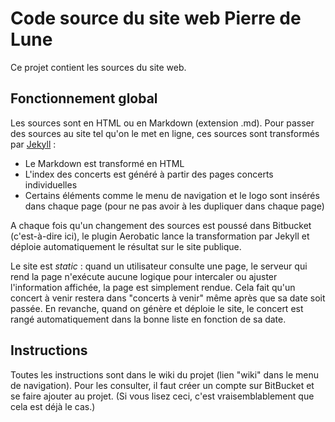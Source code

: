 # Code source du site web Pierre de Lune #

Ce projet contient les sources du site web.

## Fonctionnement global ##

Les sources sont en HTML ou en Markdown (extension .md). Pour passer des sources
au site tel qu'on le met en ligne, ces sources sont transformés par [Jekyll](jekyllrb.com) :

- Le Markdown est transformé en HTML
- L'index des concerts est généré à partir des pages concerts individuelles
- Certains éléments comme le menu de navigation et le logo sont insérés dans 
  chaque page (pour ne pas avoir à les dupliquer dans chaque page)

A chaque fois qu'un changement des sources est poussé dans Bitbucket (c'est-à-dire ici),
le plugin Aerobatic lance la transformation par Jekyll et déploie automatiquement le
résultat sur le site publique.

Le site est _static_ : quand un utilisateur consulte une page, le serveur qui rend la page
n'exécute aucune logique pour intercaler ou ajuster l'information affichée, la page est
simplement rendue. Cela fait qu'un concert à venir restera dans "concerts à venir" même
après que sa date soit passée. En revanche, quand on génère et déploie le site, le concert
est rangé automatiquement dans la bonne liste en fonction de sa date.

## Instructions ##

Toutes les instructions sont dans le wiki du projet (lien "wiki" dans le menu de navigation).
Pour les consulter, il faut créer un compte sur BitBucket et se faire ajouter au projet.
(Si vous lisez ceci, c'est vraisemblablement que cela est déjà le cas.)
